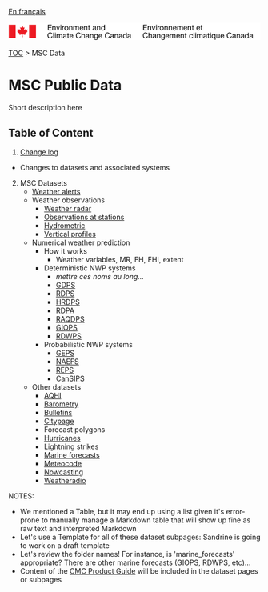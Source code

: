 [En français](readme_fr.md)

![ECCC logo](../img_eccc-logo.png)

[TOC](../readme_en.md) > MSC Data


MSC Public Data
===============

Short description here

Table of Content
----------------

1. [Change log](changelog_en.md)
  * Changes to datasets and associated systems

2. MSC Datasets
    * [Weather alerts](alerts/readme_en.md)
    * Weather observations
        * [Weather radar](obs_radar/readme_en.md)
        * [Observations at stations](obs_stations/readme.md)
        * [Hydrometric](obs_hydrometric/readme_en.md)
        * [Vertical profiles](obs_vertical-profiles/readme.md)
    * Numerical weather prediction
        * How it works
            * Weather variables, MR, FH, FHI, extent
        * Deterministic NWP systems
            * _mettre ces noms au long..._
            * [GDPS](nwp_gdps/readme_en.md)
            * [RDPS](nwp_rdps/readme_en.md)
            * [HRDPS](nwp_hrdps/readme_en.md)
            * [RDPA](nwp_rdpa/readme_en.md)
            * [RAQDPS](nwp_raqdps/readme_en.md)
            * [GIOPS](nwp_giops/readme_en.md)
            * [RDWPS](nwp_rdwps/readme_en.md)
        * Probabilistic NWP systems
            * [GEPS](nwp_geps/readme_en.md)
            * [NAEFS](nwp_naefs/readme_en.md)
            * [REPS](nwp_reps/readme_en.md)
            * [CanSIPS](nwp_cansips/readme_en.md)
    * Other datasets
        * [AQHI](aqhi/readme_en.md)
        * [Barometry](barometry/readme_en.md)
        * [Bulletins](bulletins/readme_en.md)
        * [Citypage](citypage/readme_en.md)
        * Forecast polygons
        * [Hurricanes](hurricanes/readme_en.md)
        * Lightning strikes
        * [Marine forecasts](marine-forecasts/readme_en.md)
        * [Meteocode](meteocode/readme_en.md)
        * [Nowcasting](nowcasting/readme.md)
        * [Weatheradio](weatheradio/readme_en.md)

NOTES:
* We mentioned a Table, but it may end up using a list given it's error-prone to manually manage a Markdown table that will show up fine as raw text and interpreted Markdown
* Let's use a Template for all of these dataset subpages: Sandrine is going to work on a draft template
* Let's review the folder names! For instance, is 'marine_forecasts' appropriate? There are other marine forecasts (GIOPS, RDWPS, etc)...
* Content of the [CMC Product Guide](http://collaboration.cmc.ec.gc.ca/cmc/cmoi/product_guide/index_e.html) will be included in the dataset pages or subpages
